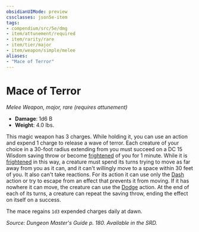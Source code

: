 ```yaml
---
obsidianUIMode: preview
cssclasses: json5e-item
tags:
- compendium/src/5e/dmg
- item/attunement/required
- item/rarity/rare
- item/tier/major
- item/weapon/simple/melee
aliases: 
- "Mace of Terror"
---
```

# Mace of Terror
*Melee Weapon, major, rare (requires attunement)*  

- **Damage**: 1d6 B
- **Weight**: 4.0 lbs.

This magic weapon has 3 charges. While holding it, you can use an action and expend 1 charge to release a wave of terror. Each creature of your choice in a 30-foot radius extending from you must succeed on a DC 15 Wisdom saving throw or become [frightened](5E2014官方资源/规则/conditions.md#frightened) of you for 1 minute. While it is [frightened](5E2014官方资源/规则/conditions.md#frightened) in this way, a creature must spend its turns trying to move as far away from you as it can, and it can't willingly move to a space within 30 feet of you. It also can't take reactions. For its action it can use only the [Dash](5E2014官方资源/规则/actions.md#Dash) action or try to escape from an effect that prevents it from moving. If it has nowhere it can move, the creature can use the [Dodge](5E2014官方资源/规则/actions.md#Dodge) action. At the end of each of its turns, a creature can repeat the saving throw, ending the effect on itself on a success.

The mace regains `1d3` expended charges daily at dawn.

*Source: Dungeon Master's Guide p. 180. Available in the SRD.*